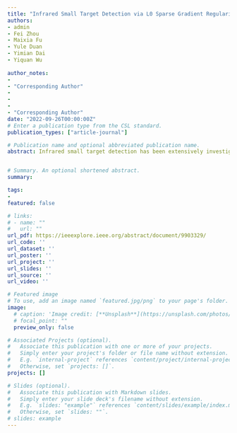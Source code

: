 ```yaml
---
title: "Infrared Small Target Detection via L0 Sparse Gradient Regularized Tensor Spectral Support Low-Rank Decomposition"
authors:
- admin
- Fei Zhou
- Maixia Fu
- Yule Duan
- Yimian Dai
- Yiquan Wu
  
author_notes:
- 
- "Corresponding Author"
- 
- 
- 
- "Corresponding Author"
date: "2022-09-26T00:00:00Z"
# Enter a publication type from the CSL standard.
publication_types: ["article-journal"]

# Publication name and optional abbreviated publication name.
abstract: Infrared small target detection has been extensively investigated by incorporating the low-rank and sparse prior into tensor decomposition frameworks. Despite its success, the said paradigm remains several limitations in complex scenes, such as: 1) the inadequate spatial-temporal information exploitation among sequential patches; 2) the incomplete suppression of the complex background interference. To mitigate the defects, this article provides a tensor decomposition method integrating spatial-temporal  sparse gradient regularization and spectral support constraint. First, we present a skillfully connected multiframe patch group (CMPG) model to explore local spatial information and adjacent interframe correlation among multiframes patches. Then, for CMPG model, a scalable tensor spectral support constraint is employed to distinctively regularize its redundant and rare components. Considering the nonlocal uniqueness of small targets and the local continuity of rare distractors, an extended spatial-temporal gradient constraint is embedded into target-background separation for better suppression of structural clutter, and a reweighted scheme is also used to eliminate isolated nontarget points. The final model is efficiently solved by the alternating direction method of multipliers. Experiments are conducted on extensive simulating datasets and real scenes, suggesting that the proposed method achieves a considerable boost against other competitors in terms of visual effect and subjective evaluation.


# Summary. An optional shortened abstract.
summary: 

tags:
- 
featured: false

# links:
# - name: ""
#   url: ""
url_pdf: https://ieeexplore.ieee.org/abstract/document/9903329/
url_code: ''
url_dataset: ''
url_poster: ''
url_project: ''
url_slides: ''
url_source: ''
url_video: ''

# Featured image
# To use, add an image named `featured.jpg/png` to your page's folder. 
image:
  # caption: 'Image credit: [**Unsplash**](https://unsplash.com/photos/jdD8gXaTZsc)'
  # focal_point: ""
  preview_only: false

# Associated Projects (optional).
#   Associate this publication with one or more of your projects.
#   Simply enter your project's folder or file name without extension.
#   E.g. `internal-project` references `content/project/internal-project/index.md`.
#   Otherwise, set `projects: []`.
projects: []

# Slides (optional).
#   Associate this publication with Markdown slides.
#   Simply enter your slide deck's filename without extension.
#   E.g. `slides: "example"` references `content/slides/example/index.md`.
#   Otherwise, set `slides: ""`.
# slides: example
---
```

